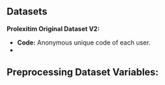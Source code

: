 ## Datasets 

**Prolexitim Original Dataset V2:**
- **Code:** Anonymous unique code of each user. 
- 

**Preprocessing Dataset Variables:**
- 

